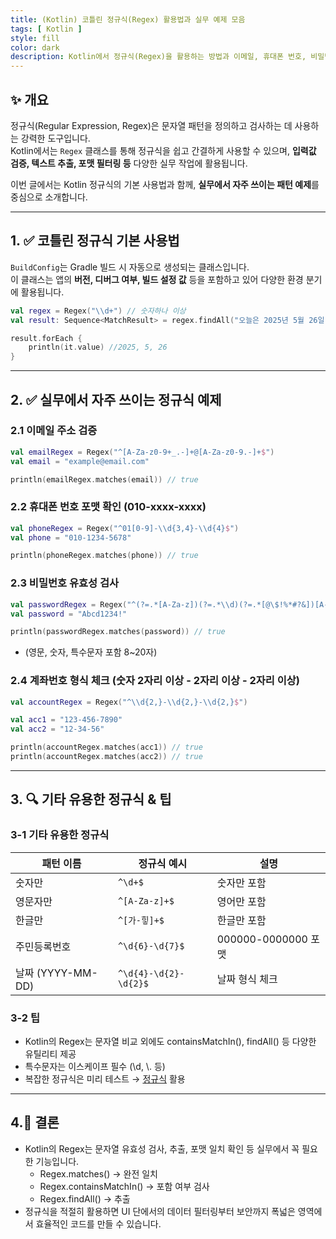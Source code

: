 ```yaml
---
title: (Kotlin) 코틀린 정규식(Regex) 활용법과 실무 예제 모음 
tags: [ Kotlin ]
style: fill
color: dark
description: Kotlin에서 정규식(Regex)을 활용하는 방법과 이메일, 휴대폰 번호, 비밀번호 등 실무에서 유용한 패턴 예제를 소개합니다.
---
```


## ✨ 개요

정규식(Regular Expression, Regex)은 문자열 패턴을 정의하고 검사하는 데 사용하는 강력한 도구입니다.  
Kotlin에서는 `Regex` 클래스를 통해 정규식을 쉽고 간결하게 사용할 수 있으며, **입력값 검증, 텍스트 추출, 포맷 필터링 등** 다양한 실무 작업에 활용됩니다.

이번 글에서는 Kotlin 정규식의 기본 사용법과 함께, **실무에서 자주 쓰이는 패턴 예제**를 중심으로 소개합니다.

---

## 1. ✅ 코틀린 정규식 기본 사용법


`BuildConfig`는 Gradle 빌드 시 자동으로 생성되는 클래스입니다.  
이 클래스는 앱의 **버전, 디버그 여부, 빌드 설정 값** 등을 포함하고 있어 다양한 환경 분기에 활용됩니다.

```kotlin
val regex = Regex("\\d+") // 숫자하나 이상
val result: Sequence<MatchResult> = regex.findAll("오늘은 2025년 5월 26일 입니다.")

result.forEach {
    println(it.value) //2025, 5, 26
}
```

---

## 2. ✅ 실무에서 자주 쓰이는 정규식 예제

### 2.1 이메일 주소 검증

```kotlin
val emailRegex = Regex("^[A-Za-z0-9+_.-]+@[A-Za-z0-9.-]+$")
val email = "example@email.com"

println(emailRegex.matches(email)) // true
```

### 2.2 휴대폰 번호 포맷 확인 (010-xxxx-xxxx)

```kotlin
val phoneRegex = Regex("^01[0-9]-\\d{3,4}-\\d{4}$")
val phone = "010-1234-5678"

println(phoneRegex.matches(phone)) // true
```

### 2.3 비밀번호 유효성 검사

```kotlin
val passwordRegex = Regex("^(?=.*[A-Za-z])(?=.*\\d)(?=.*[@\$!%*#?&])[A-Za-z\\d@\$!%*#?&]{8,20}$")
val password = "Abcd1234!"

println(passwordRegex.matches(password)) // true
```
- (영문, 숫자, 특수문자 포함 8~20자)

### 2.4 계좌번호 형식 체크 (숫자 2자리 이상 - 2자리 이상 - 2자리 이상)

```kotlin
val accountRegex = Regex("^\\d{2,}-\\d{2,}-\\d{2,}$")

val acc1 = "123-456-7890"
val acc2 = "12-34-56"

println(accountRegex.matches(acc1)) // true
println(accountRegex.matches(acc2)) // true
```

---

## 3. 🔍  기타 유용한 정규식 & 팁

### 3-1 기타 유용한 정규식

| 패턴 이름           | 정규식 예시                | 설명                |
| --------------- | --------------------- | ----------------- |
| 숫자만             | `^\d+$`               | 숫자만 포함            |
| 영문자만            | `^[A-Za-z]+$`         | 영어만 포함            |
| 한글만             | `^[가-힣]+$`            | 한글만 포함            |
| 주민등록번호          | `^\d{6}-\d{7}$`       | 000000-0000000 포맷 |
| 날짜 (YYYY-MM-DD) | `^\d{4}-\d{2}-\d{2}$` | 날짜 형식 체크          |

### 3-2 팁

- Kotlin의 Regex는 문자열 비교 외에도 containsMatchIn(), findAll() 등 다양한 유틸리티 제공
- 특수문자는 이스케이프 필수 (\\d, \\. 등)
- 복잡한 정규식은 미리 테스트 → [정규식](https://regex101.com) 활용


---


## 4.🧠 **결론**

- Kotlin의 Regex는 문자열 유효성 검사, 추출, 포맷 일치 확인 등 실무에서 꼭 필요한 기능입니다.
    - Regex.matches() → 완전 일치
    - Regex.containsMatchIn() → 포함 여부 검사
    - Regex.findAll() → 추출
- 정규식을 적절히 활용하면 UI 단에서의 데이터 필터링부터 보안까지 폭넓은 영역에서 효율적인 코드를 만들 수 있습니다.